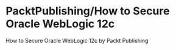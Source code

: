 # PacktPublishing/How to Secure Oracle WebLogic 12c
 How to Secure Oracle WebLogic 12c by Packt Publishing
